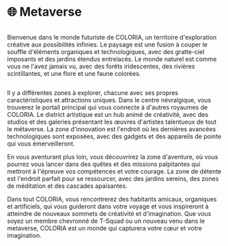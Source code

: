 # 🌐 Metaverse

<figure><img src="../../en/.gitbook/assets/Jeem_a_land_of_endless_possibilities_and_creative_exploration.__9dd77dfc-8429-49be-94bc-52ca438e6381.png" alt=""><figcaption></figcaption></figure>

Bienvenue dans le monde futuriste de COLORIA, un territoire d'exploration créative aux possibilités infinies. Le paysage est une fusion à couper le souffle d'éléments organiques et technologiques, avec des gratte-ciel imposants et des jardins étendus entrelacés. Le monde naturel est comme vous ne l'avez jamais vu, avec des forêts iridescentes, des rivières scintillantes, et une flore et une faune colorées.

<figure><img src="../../en/.gitbook/assets/COLORIA-Map@2x-100.jpg" alt=""><figcaption></figcaption></figure>

Il y a différentes zones à explorer, chacune avec ses propres caractéristiques et attractions uniques. Dans le centre névralgique, vous trouverez le portail principal qui vous connecte à d'autres royaumes de COLORIA. Le district artistique est un hub animé de créativité, avec des studios et des galeries présentant les œuvres d'artistes talentueux de tout le métaverse. La zone d'innovation est l'endroit où les dernières avancées technologiques sont exposées, avec des gadgets et des appareils de pointe qui vous émerveilleront.

En vous aventurant plus loin, vous découvrirez la zone d'aventure, où vous pourrez vous lancer dans des quêtes et des missions palpitantes qui mettront à l'épreuve vos compétences et votre courage. La zone de détente est l'endroit parfait pour se ressourcer, avec des jardins sereins, des zones de méditation et des cascades apaisantes.

Dans tout COLORIA, vous rencontrerez des habitants amicaux, organiques et artificiels, qui vous guideront dans votre voyage et vous inspireront à atteindre de nouveaux sommets de créativité et d'imagination. Que vous soyez un membre chevronné de T-Squad ou un nouveau venu dans le metaverse, COLORIA est un monde qui capturera votre cœur et votre imagination.
